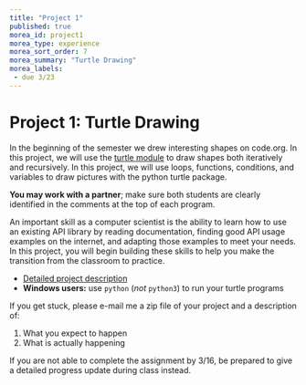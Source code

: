 ```yaml
---
title: "Project 1"
published: true
morea_id: project1
morea_type: experience
morea_sort_order: 7
morea_summary: "Turtle Drawing"
morea_labels:
 - due 3/23
---
```


# Project 1: Turtle Drawing

In the beginning of the semester we drew interesting shapes on code.org. In this project, we will use the [turtle module](https://docs.python.org/3.4/library/turtle.html) to draw shapes both iteratively and recursively. In this project, we will use loops, functions, conditions, and variables to draw pictures with the python turtle package.

**You may work with a partner**; make sure both students are clearly identified in the comments at the top of each program.

An important skill as a computer scientist is the ability to learn how to use an existing API library by reading documentation, finding good API usage examples on the internet, and adapting those examples to meet your needs. In this project, you will begin building these skills to help you make the transition from the classroom to practice.

  * [Detailed project description](project1.docx)
  * **Windows users:** use `python` (*not* `python3`) to run your turtle programs

If you get stuck, please e-mail me a zip file of your project and a description of:

  1. What you expect to happen
  1. What is actually happening
  
If you are not able to complete the assignment by 3/16, be prepared to give a detailed progress update during class instead.